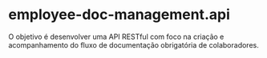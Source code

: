 # employee-doc-management.api

O objetivo é desenvolver uma API RESTful com foco na criação e acompanhamento do fluxo de documentação obrigatória de colaboradores.
